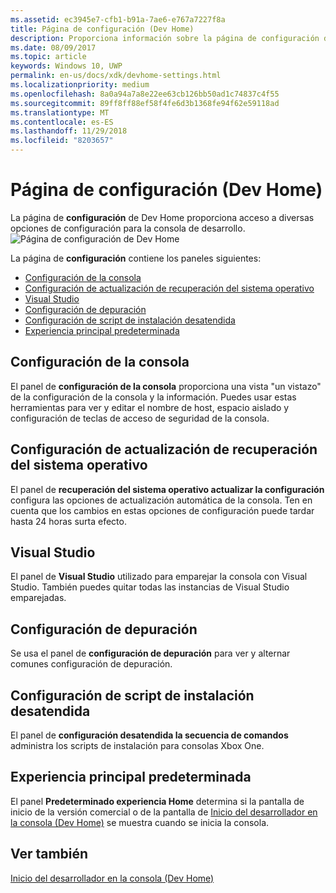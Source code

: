 ```yaml
---
ms.assetid: ec3945e7-cfb1-b91a-7ae6-e767a7227f8a
title: Página de configuración (Dev Home)
description: Proporciona información sobre la página de configuración de la aplicación Dev Home para Xbox One.
ms.date: 08/09/2017
ms.topic: article
keywords: Windows 10, UWP
permalink: en-us/docs/xdk/devhome-settings.html
ms.localizationpriority: medium
ms.openlocfilehash: 8a0a94a7a8e22ee63cb126bb50ad1c74837c4f55
ms.sourcegitcommit: 89ff8ff88ef58f4fe6d3b1368fe94f62e59118ad
ms.translationtype: MT
ms.contentlocale: es-ES
ms.lasthandoff: 11/29/2018
ms.locfileid: "8203657"
---
```

# <a name="settings-page-dev-home"></a>Página de configuración (Dev Home)
   
  
La página de **configuración** de Dev Home proporciona acceso a diversas opciones de configuración para la consola de desarrollo.   
 ![Página de configuración de Dev Home](images/devhome_settings.png)   
  
La página de **configuración** contiene los paneles siguientes:   
 
   *  [Configuración de la consola](#ID4EEB)  
   *  [Configuración de actualización de recuperación del sistema operativo](#ID4EOB)  
   *  [Visual Studio](#ID4EYB)  
   *  [Configuración de depuración](#ID4ECC)  
   *  [Configuración de script de instalación desatendida](#ID4EMC)  
   *  [Experiencia principal predeterminada](#ID4E3C)  

 
<a id="ID4EEB"></a>

   

## <a name="console-settings"></a>Configuración de la consola  
   
  
El panel de **configuración de la consola** proporciona una vista "un vistazo" de la configuración de la consola y la información. Puedes usar estas herramientas para ver y editar el nombre de host, espacio aislado y configuración de teclas de acceso de seguridad de la consola.   
  
<a id="ID4EOB"></a>

   

## <a name="os-recovery-update-settings"></a>Configuración de actualización de recuperación del sistema operativo  
   
  
El panel de **recuperación del sistema operativo actualizar la configuración** configura las opciones de actualización automática de la consola. Ten en cuenta que los cambios en estas opciones de configuración puede tardar hasta 24 horas surta efecto.   
  
<a id="ID4EYB"></a>

   

## <a name="visual-studio"></a>Visual Studio  
   
  
El panel de **Visual Studio** utilizado para emparejar la consola con Visual Studio. También puedes quitar todas las instancias de Visual Studio emparejadas.   
  
<a id="ID4ECC"></a>

   

## <a name="debug-settings"></a>Configuración de depuración  
   
  
Se usa el panel de **configuración de depuración** para ver y alternar comunes configuración de depuración.   
  
<a id="ID4EMC"></a>

   

## <a name="unattended-script-configuration"></a>Configuración de script de instalación desatendida  
   
  
El panel de **configuración desatendida la secuencia de comandos** administra los scripts de instalación para consolas Xbox One.   
  
<a id="ID4E3C"></a>

   

## <a name="default-home-experience"></a>Experiencia principal predeterminada  
   
  
El panel **Predeterminado experiencia Home** determina si la pantalla de inicio de la versión comercial o de la pantalla de [Inicio del desarrollador en la consola (Dev Home)](dev-home.md) se muestra cuando se inicia la consola.   
  
<a id="ID4EJD"></a>

   

## <a name="see-also"></a>Ver también  
 [Inicio del desarrollador en la consola (Dev Home)](dev-home.md)

  